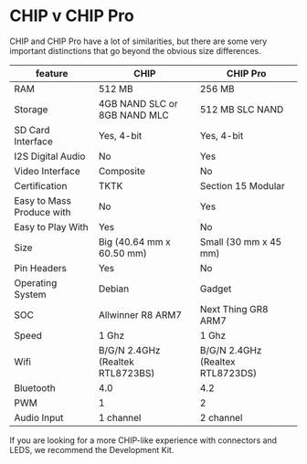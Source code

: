 # CHIP v CHIP Pro

CHIP and CHIP Pro have a lot of similarities, but there are some very important distinctions that go beyond the obvious size differences. 

feature | CHIP | CHIP Pro
--- | --- | ---
RAM | 512 MB | 256 MB
Storage | 4GB NAND SLC or 8GB NAND MLC | 512 MB SLC NAND
SD Card Interface | Yes, 4-bit | Yes, 4-bit
I2S Digital Audio | No | Yes
Video Interface | Composite | No
Certification | TKTK | Section 15 Modular
Easy to Mass Produce with | No | Yes
Easy to Play With | Yes | No
Size | Big (40.64 mm x 60.50 mm) | Small (30 mm x 45 mm)
Pin Headers | Yes | No
Operating System | Debian | Gadget
SOC | Allwinner R8 ARM7 | Next Thing GR8 ARM7
Speed | 1 Ghz | 1 Ghz
Wifi | B/G/N 2.4GHz (Realtek RTL8723BS) |	B/G/N 2.4GHz (Realtex RTL8723DS)
Bluetooth | 4.0 | 4.2
PWM | 1 | 2
Audio Input | 1 channel | 2 channel

If you are looking for a more CHIP-like experience with connectors and LEDS, we recommend the Development Kit. 